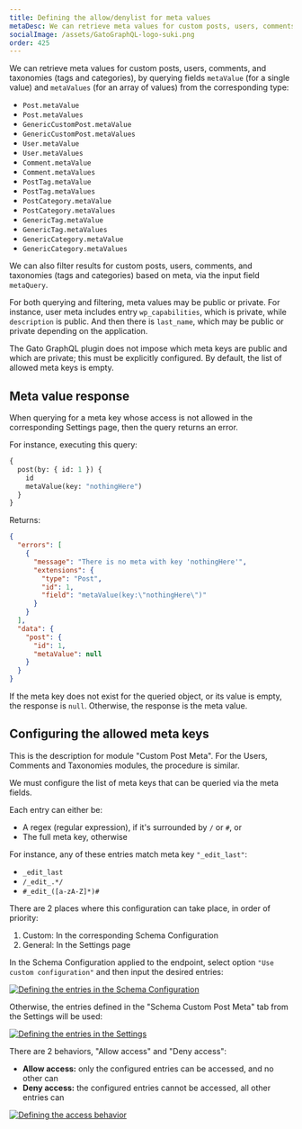 ```yaml
---
title: Defining the allow/denylist for meta values
metaDesc: We can retrieve meta values for custom posts, users, comments, and taxonomies (tags and categories), by querying fields 'metaValue' and 'metaValues' from the corresponding type.
socialImage: /assets/GatoGraphQL-logo-suki.png
order: 425
---
```


We can retrieve meta values for custom posts, users, comments, and taxonomies (tags and categories), by querying fields `metaValue` (for a single value) and `metaValues` (for an array of values) from the corresponding type:

- `Post.metaValue`
- `Post.metaValues`
- `GenericCustomPost.metaValue`
- `GenericCustomPost.metaValues`
- `User.metaValue`
- `User.metaValues`
- `Comment.metaValue`
- `Comment.metaValues`
- `PostTag.metaValue`
- `PostTag.metaValues`
- `PostCategory.metaValue`
- `PostCategory.metaValues`
- `GenericTag.metaValue`
- `GenericTag.metaValues`
- `GenericCategory.metaValue`
- `GenericCategory.metaValues`

We can also filter results for custom posts, users, comments, and taxonomies (tags and categories) based on meta, via the input field `metaQuery`.

For both querying and filtering, meta values may be public or private. For instance, user meta includes entry `wp_capabilities`, which is private, while `description` is public. And then there is `last_name`, which may be public or private depending on the application.

The Gato GraphQL plugin does not impose which meta keys are public and which are private; this must be explicitly configured. By default, the list of allowed meta keys is empty.

## Meta value response

When querying for a meta key whose access is not allowed in the corresponding Settings page, then the query returns an error.

For instance, executing this query:

```graphql
{
  post(by: { id: 1 }) {
    id
    metaValue(key: "nothingHere")
  }
}
```

Returns:

```json
{
  "errors": [
    {
      "message": "There is no meta with key 'nothingHere'",
      "extensions": {
        "type": "Post",
        "id": 1,
        "field": "metaValue(key:\"nothingHere\")"
      }
    }
  ],
  "data": {
    "post": {
      "id": 1,
      "metaValue": null
    }
  }
}
```

If the meta key does not exist for the queried object, or its value is empty, the response is `null`. Otherwise, the response is the meta value.

## Configuring the allowed meta keys

This is the description for module "Custom Post Meta". For the Users, Comments and Taxonomies modules, the procedure is similar.

We must configure the list of meta keys that can be queried via the meta fields.

Each entry can either be:

- A regex (regular expression), if it's surrounded by `/` or `#`, or
- The full meta key, otherwise

For instance, any of these entries match meta key `"_edit_last"`:

- `_edit_last`
- `/_edit_.*/`
- `#_edit_([a-zA-Z]*)#`

There are 2 places where this configuration can take place, in order of priority:

1. Custom: In the corresponding Schema Configuration
2. General: In the Settings page

In the Schema Configuration applied to the endpoint, select option `"Use custom configuration"` and then input the desired entries:

<a href="/assets/guides/upstream/schema-configuration-custompost-meta-entries.png" target="_blank">![Defining the entries in the Schema Configuration](/assets/guides/upstream/schema-configuration-custompost-meta-entries.png "Defining the entries in the Schema Configuration")</a>

Otherwise, the entries defined in the "Schema Custom Post Meta" tab from the Settings will be used:

<div class="img-width-1024" markdown=1>

<a href="/assets/guides/upstream/settings-custompost-meta-entries.png" target="_blank">![Defining the entries in the Settings](/assets/guides/upstream/settings-custompost-meta-entries.png "Defining the entries in the Settings")</a>

</div>

There are 2 behaviors, "Allow access" and "Deny access":

- **Allow access:** only the configured entries can be accessed, and no other can<br/>
- **Deny access:** the configured entries cannot be accessed, all other entries can

<div class="img-width-1024" markdown=1>

<a href="/assets/guides/upstream/schema-configuration-custompost-meta-behavior.png" target="_blank">![Defining the access behavior](/assets/guides/upstream/schema-configuration-custompost-meta-behavior.png "Defining the access behavior")</a>

</div>
